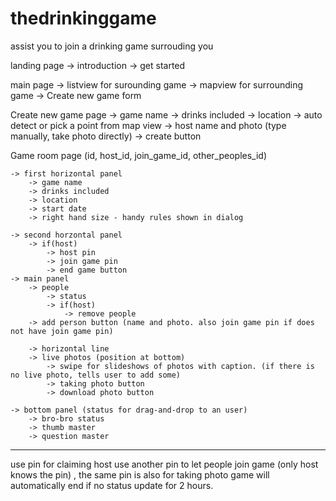 # thedrinkinggame
assist you to join a drinking game surrouding you

landing page
	-> introduction
	-> get started

main page
	-> listview for surounding game
	-> mapview for surrounding game
	-> Create new game form

Create new game page
	-> game name
	-> drinks included
	-> location
		-> auto detect or pick a point from map view
	-> host name and photo (type manually, take photo directly)
	-> create button

Game room page (id, host_id, join_game_id, other_peoples_id)

	-> first horizontal panel
		-> game name
		-> drinks included
		-> location
		-> start date
		-> right hand size - handy rules shown in dialog

	-> second horzontal panel
		-> if(host)
			-> host pin
			-> join game pin
			-> end game button		
	-> main panel
		-> people
			-> status
			-> if(host)
				-> remove people
		-> add person button (name and photo. also join game pin if does not have join game pin)
		
		-> horizontal line
		-> live photos (position at bottom)
			-> swipe for slideshows of photos with caption. (if there is no live photo, tells user to add some)
			-> taking photo button
			-> download photo button
		
	-> bottom panel (status for drag-and-drop to an user)
		-> bro-bro status
		-> thumb master
		-> question master
		

-------
use pin for claiming host
use another pin to let people join game (only host knows the pin) , the same pin is also for taking photo
game will automatically end if no status update for 2 hours.
